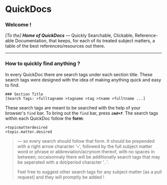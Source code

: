 

QuickDocs
===

### Welcome !

*[To the]* ***Home of QuickDocs*** –– Quickly Searchable, Clickable,
Reference-able Documentation, that keeps, for each of its treated subject
matters, a table of the best references/resources out there.

----------------------------------------------------------------------------------
### How to quickly find anything ?

In every QuickDoc there are search tags under each section title. These search tags
were designed with the idea of making anything quick and easy to find.

```
### Section Title
[Search Tags: >fulltagname >tagname >tag >tname >fulltname ...]
```

These search tags are meant to be searched with the help of your browser's `find`
bar. To bring out the `find` bar, press ***`cmd+f`***. The search tags within each
QuickDoc follow the **form**:

```
>topicmatterdesired
>topic.matter.desired
```

> –– so every search should follow that form.
> It should be prepended with a right arrow character
> '`>`', followed by the full subject matter word or phrase
> or abbreviation/acrynom thereof, with no spaces in
> between; occaisonnaly there will be additionally search tags that may be
> seperated with a dot/period character '`.`'.
>
> Feel free to suggest other search tags for any subject matter [as a pull request] and they will promptly be added !
